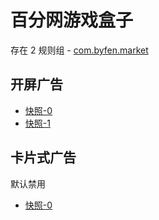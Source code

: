 # 百分网游戏盒子

存在 2 规则组 - [com.byfen.market](/src/apps/com.byfen.market.ts)

## 开屏广告

- [快照-0](https://i.gkd.li/import/13298944)
- [快照-1](https://i.gkd.li/import/13800021)

## 卡片式广告

默认禁用

- [快照-0](https://i.gkd.li/import/13801613)
